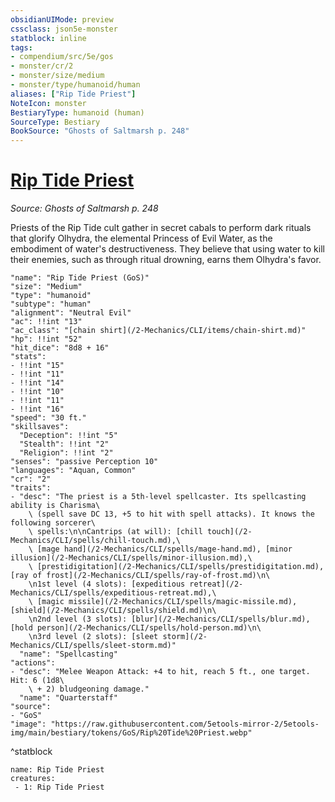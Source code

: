 ```yaml
---
obsidianUIMode: preview
cssclass: json5e-monster
statblock: inline
tags:
- compendium/src/5e/gos
- monster/cr/2
- monster/size/medium
- monster/type/humanoid/human
aliases: ["Rip Tide Priest"]
NoteIcon: monster
BestiaryType: humanoid (human)
SourceType: Bestiary
BookSource: "Ghosts of Saltmarsh p. 248"
---
```

# [Rip Tide Priest](2-Mechanics/CLI/bestiary/humanoid/rip-tide-priest-gos.md)
*Source: Ghosts of Saltmarsh p. 248*  

Priests of the Rip Tide cult gather in secret cabals to perform dark rituals that glorify Olhydra, the elemental Princess of Evil Water, as the embodiment of water's destructiveness. They believe that using water to kill their enemies, such as through ritual drowning, earns them Olhydra's favor.

```statblock
"name": "Rip Tide Priest (GoS)"
"size": "Medium"
"type": "humanoid"
"subtype": "human"
"alignment": "Neutral Evil"
"ac": !!int "13"
"ac_class": "[chain shirt](/2-Mechanics/CLI/items/chain-shirt.md)"
"hp": !!int "52"
"hit_dice": "8d8 + 16"
"stats":
- !!int "15"
- !!int "11"
- !!int "14"
- !!int "10"
- !!int "11"
- !!int "16"
"speed": "30 ft."
"skillsaves":
  "Deception": !!int "5"
  "Stealth": !!int "2"
  "Religion": !!int "2"
"senses": "passive Perception 10"
"languages": "Aquan, Common"
"cr": "2"
"traits":
- "desc": "The priest is a 5th-level spellcaster. Its spellcasting ability is Charisma\
    \ (spell save DC 13, +5 to hit with spell attacks). It knows the following sorcerer\
    \ spells:\n\nCantrips (at will): [chill touch](/2-Mechanics/CLI/spells/chill-touch.md),\
    \ [mage hand](/2-Mechanics/CLI/spells/mage-hand.md), [minor illusion](/2-Mechanics/CLI/spells/minor-illusion.md),\
    \ [prestidigitation](/2-Mechanics/CLI/spells/prestidigitation.md), [ray of frost](/2-Mechanics/CLI/spells/ray-of-frost.md)\n\
    \n1st level (4 slots): [expeditious retreat](/2-Mechanics/CLI/spells/expeditious-retreat.md),\
    \ [magic missile](/2-Mechanics/CLI/spells/magic-missile.md), [shield](/2-Mechanics/CLI/spells/shield.md)\n\
    \n2nd level (3 slots): [blur](/2-Mechanics/CLI/spells/blur.md), [hold person](/2-Mechanics/CLI/spells/hold-person.md)\n\
    \n3rd level (2 slots): [sleet storm](/2-Mechanics/CLI/spells/sleet-storm.md)"
  "name": "Spellcasting"
"actions":
- "desc": "Melee Weapon Attack: +4 to hit, reach 5 ft., one target. Hit: 6 (1d8\
    \ + 2) bludgeoning damage."
  "name": "Quarterstaff"
"source":
- "GoS"
"image": "https://raw.githubusercontent.com/5etools-mirror-2/5etools-img/main/bestiary/tokens/GoS/Rip%20Tide%20Priest.webp"
```
^statblock

```encounter-table
name: Rip Tide Priest
creatures:
 - 1: Rip Tide Priest
```